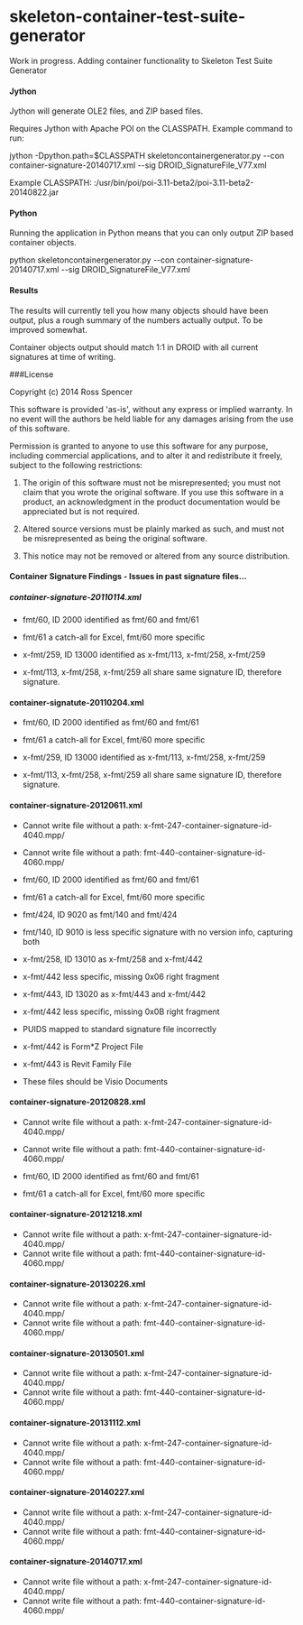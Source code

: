 skeleton-container-test-suite-generator
=======================================

Work in progress. Adding container functionality to Skeleton Test Suite Generator

#### Jython

Jython will generate OLE2 files, and ZIP based files. 

Requires Jython with Apache POI on the CLASSPATH. Example command to run:

jython -Dpython.path=$CLASSPATH skeletoncontainergenerator.py --con container-signature-20140717.xml --sig DROID_SignatureFile_V77.xml 

Example CLASSPATH: :/usr/bin/poi/poi-3.11-beta2/poi-3.11-beta2-20140822.jar

#### Python

Running the application in Python means that you can only output ZIP based container objects. 

python skeletoncontainergenerator.py --con container-signature-20140717.xml --sig DROID_SignatureFile_V77.xml 

#### Results

The results will currently tell you how many objects should have been output, plus a rough summary of the numbers actually output. To be improved somewhat. 

Container objects output should match 1:1 in DROID with all current signatures at time of writing. 

###License

Copyright (c) 2014 Ross Spencer

This software is provided 'as-is', without any express or implied
warranty. In no event will the authors be held liable for any damages
arising from the use of this software.

Permission is granted to anyone to use this software for any purpose,
including commercial applications, and to alter it and redistribute it
freely, subject to the following restrictions:

   1. The origin of this software must not be misrepresented; you must not
   claim that you wrote the original software. If you use this software
   in a product, an acknowledgment in the product documentation would be
   appreciated but is not required.

   2. Altered source versions must be plainly marked as such, and must not be
   misrepresented as being the original software.

   3. This notice may not be removed or altered from any source
   distribution.


#### Container Signature Findings - Issues in past signature files...

##### container-signature-20110114.xml

* fmt/60, ID 2000 identified as fmt/60 and fmt/61
* fmt/61 a catch-all for Excel, fmt/60 more specific

* x-fmt/259, ID 13000 identified as x-fmt/113, x-fmt/258, x-fmt/259
* x-fmt/113, x-fmt/258, x-fmt/259 all share same signature ID, therefore signature.

#### container-signatute-20110204.xml

* fmt/60, ID 2000 identified as fmt/60 and fmt/61
* fmt/61 a catch-all for Excel, fmt/60 more specific

* x-fmt/259, ID 13000 identified as x-fmt/113, x-fmt/258, x-fmt/259
* x-fmt/113, x-fmt/258, x-fmt/259 all share same signature ID, therefore signature.

#### container-signature-20120611.xml

* Cannot write file without a path: x-fmt-247-container-signature-id-4040.mpp/
* Cannot write file without a path: fmt-440-container-signature-id-4060.mpp/

* fmt/60, ID 2000 identified as fmt/60 and fmt/61
* fmt/61 a catch-all for Excel, fmt/60 more specific

* fmt/424, ID 9020 as fmt/140 and fmt/424
* fmt/140, ID 9010 is less specific signature with no version info, capturing both

* x-fmt/258, ID 13010 as x-fmt/258 and x-fmt/442
* x-fmt/442 less specific, missing 0x06 right fragment

* x-fmt/443, ID 13020 as x-fmt/443 and x-fmt/442
* x-fmt/442 less specific, missing 0x0B right fragment

* PUIDS mapped to standard signature file incorrectly
* x-fmt/442 is Form*Z Project File
* x-fmt/443 is Revit Family File
* These files should be Visio Documents

#### container-signature-20120828.xml

* Cannot write file without a path: x-fmt-247-container-signature-id-4040.mpp/
* Cannot write file without a path: fmt-440-container-signature-id-4060.mpp/

* fmt/60, ID 2000 identified as fmt/60 and fmt/61
* fmt/61 a catch-all for Excel, fmt/60 more specific

#### container-signature-20121218.xml

* Cannot write file without a path: x-fmt-247-container-signature-id-4040.mpp/
* Cannot write file without a path: fmt-440-container-signature-id-4060.mpp/

#### container-signature-20130226.xml

* Cannot write file without a path: x-fmt-247-container-signature-id-4040.mpp/
* Cannot write file without a path: fmt-440-container-signature-id-4060.mpp/

#### container-signature-20130501.xml

* Cannot write file without a path: x-fmt-247-container-signature-id-4040.mpp/
* Cannot write file without a path: fmt-440-container-signature-id-4060.mpp/

#### container-signature-20131112.xml

* Cannot write file without a path: x-fmt-247-container-signature-id-4040.mpp/
* Cannot write file without a path: fmt-440-container-signature-id-4060.mpp/

#### container-signature-20140227.xml

* Cannot write file without a path: x-fmt-247-container-signature-id-4040.mpp/
* Cannot write file without a path: fmt-440-container-signature-id-4060.mpp/

#### container-signature-20140717.xml

* Cannot write file without a path: x-fmt-247-container-signature-id-4040.mpp/
* Cannot write file without a path: fmt-440-container-signature-id-4060.mpp/
